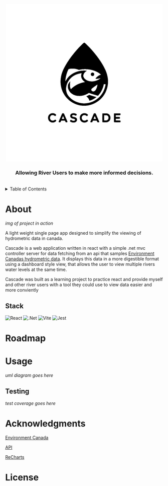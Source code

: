 
<br />
<div align="center">
  <img src="ReadmeImg/CascadeLogoDark.png" width="500" height="500">
  <h3> Allowing River Users to make more informed decisions. </h3>
</div>
<br />

<details>
  <summary>Table of Contents</summary>
  <ol>
    <li>
      <a href="#About">About</a>
    </li>
    <li>
      <a href="#Roadmap">Roadmap</a>
    </li>
    <li>
      <a href="#Usage">Usage</a>
    </li>
    <li>
      <a href="#Acknowledgments">Acknowledgments</a>
    </li>
    <li>
      <a href="#License">License</a>
    </li>
  </ol>
</details>

# About

*img of project in action*

A light weight single page app designed to simplify the viewing of hydrometric data in canada.

Cascade is a web application written in react with a simple .net mvc controller server for data fetching from an api that samples [Environment Canadas hydrometric data](https://wateroffice.ec.gc.ca/mainmenu/real_time_data_index_e.html). It displays this data in a more digestible format using a dashboard style view, that allows the user to view multiple rivers water levels at the same time.

Cascade was built as a learning project to practice react and provide myself and other river users with a tool they could use to view data easier and more conviently 
## Stack
![React](https://img.shields.io/badge/react-%2320232a.svg?style=for-the-badge&logo=react&logoColor=%2361DAFB)
![.Net](https://img.shields.io/badge/.NET-5C2D91?style=for-the-badge&logo=.net&logoColor=white)
![Vite](https://img.shields.io/badge/vite-%23646CFF.svg?style=for-the-badge&logo=vite&logoColor=white)
![Jest](https://img.shields.io/badge/-jest-%23C21325?style=for-the-badge&logo=jest&logoColor=white)
# Roadmap

# Usage
*uml diagram goes here*

## Testing
*test coverage goes here*

# Acknowledgments
[Environment Canada](https://wateroffice.ec.gc.ca/mainmenu/real_time_data_index_e.html)

[API](https://scrap2api.web.app/index.html)

[ReCharts](https://recharts.org/en-US/)

# License
